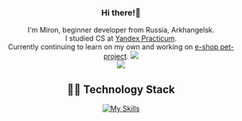 <div align="center">

### Hi there!👋
I'm Miron, beginner developer from Russia, Arkhangelsk.\
I studied CS at [Yandex Practicum](https://practicum.yandex.ru/backend-developer/).\
Currently continuing to learn on my own and working on [e-shop pet-project](https://github.com/Reagent992/stamps).
![](https://hit.yhype.me/github/profile?user_id=76998547)\
![](https://komarev.com/ghpvc/?username=Reagent992&color=007bff&label=Profile+Views&style=flat)

## 👨‍💻 Technology Stack
[![My Skills](https://skillicons.dev/icons?i=py,django,docker,nginx,sqlite,postgresql,html,git,bash,github,githubactions,md,vscode)](https://github.com/Reagent992)
</div>

